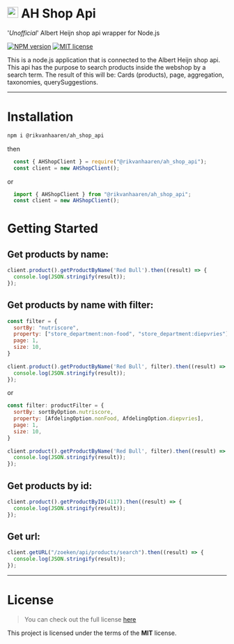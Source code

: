 # <img src="https://upload.wikimedia.org/wikipedia/commons/thumb/e/eb/Albert_Heijn_Logo.svg/1200px-Albert_Heijn_Logo.svg.png" alt="AH Logo" width="25"/> AH Shop Api
'*Unofficial*' Albert Heijn shop api wrapper for Node.js

<a href="https://www.npmjs.com/package/@rikvanhaaren/ah_shop_api"><img src="https://img.shields.io/npm/v/@rikvanhaaren/ah_shop_api" alt="NPM version" /></a>
<a href="https://github.com/RikVanHaaren/ah_shop_api"><img src="https://img.shields.io/npm/l/@rikvanhaaren/ah_shop_api" alt="MIT license" /></a>

This is a node.js application that is connected to the Albert Heijn shop api. This api has the purpose to search products inside the webshop by a search term. The result of this will be: Cards (products), page, aggregation, taxonomies, querySuggestions.

---

# Installation
```sh
npm i @rikvanhaaren/ah_shop_api
```

then
```jsx
  const { AHShopClient } = require("@rikvanhaaren/ah_shop_api");
  const client = new AHShopClient();
```
or
```jsx
  import { AHShopClient } from "@rikvanhaaren/ah_shop_api";
  const client = new AHShopClient();
```

# Getting Started
## Get products by name:
```jsx
client.product().getProductByName('Red Bull').then((result) => {
  console.log(JSON.stringify(result));
});
```

## Get products by name with filter:
```jsx
const filter = {
  sortBy: "nutriscore",
  property: ["store_department:non-food", "store_department:diepvries"],
  page: 1,
  size: 10,
}
    
client.product().getProductByName('Red Bull', filter).then((result) => {
  console.log(JSON.stringify(result));
});
```
or
```jsx
const filter: productFilter = {
  sortBy: sortByOption.nutriscore,
  property: [AfdelingOption.nonFood, AfdelingOption.diepvries],
  page: 1,
  size: 10,
}
    
client.product().getProductByName('Red Bull', filter).then((result) => {
  console.log(JSON.stringify(result));
});
```

## Get products by id:
```jsx
client.product().getProductByID(4117).then((result) => {
  console.log(JSON.stringify(result));
});
```

## Get url:
```jsx
client.getURL("/zoeken/api/products/search").then((result) => {
  console.log(JSON.stringify(result));
});
```

---

# License
>You can check out the full license [here](https://github.com/RikVanHaaren/ah_shop_api/blob/main/LICENSE)

This project is licensed under the terms of the **MIT** license.
